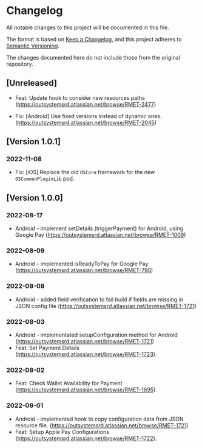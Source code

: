 # Changelog
All notable changes to this project will be documented in this file.

The format is based on [Keep a Changelog](https://keepachangelog.com/en/1.0.0/),
and this project adheres to [Semantic Versioning](https://semver.org/spec/v2.0.0.html).

The changes documented here do not include those from the original repository.

## [Unreleased]
- Feat: Update hook to consider new resources paths (https://outsystemsrd.atlassian.net/browse/RMET-2477)

- Fix: [Android] Use fixed versions instead of dynamic ones. (https://outsystemsrd.atlassian.net/browse/RMET-2045)

## [Version 1.0.1]

### 2022-11-08
- Fix: [iOS] Replace the old `OSCore` framework for the new `OSCommonPluginLib` pod.

## [Version 1.0.0]

### 2022-08-17
- Android - implement setDetails (triggerPayment) for Android, using Google Pay (https://outsystemsrd.atlassian.net/browse/RMET-1009)

### 2022-08-09
- Android - implemented isReadyToPay for Google Pay (https://outsystemsrd.atlassian.net/browse/RMET-790)

### 2022-08-08
- Android - added field verification to fail build if fields are missing in JSON config file (https://outsystemsrd.atlassian.net/browse/RMET-1721)

### 2022-08-03
- Android - implementated setupConfiguration method for Android (https://outsystemsrd.atlassian.net/browse/RMET-1721)
- Feat: Set Payment Details (https://outsystemsrd.atlassian.net/browse/RMET-1723).

### 2022-08-02
- Feat: Check Wallet Availability for Payment (https://outsystemsrd.atlassian.net/browse/RMET-1695).

### 2022-08-01
- Android - implemented hook to copy configuration data from JSON resource file. (https://outsystemsrd.atlassian.net/browse/RMET-1721)
- Feat: Setup Apple Pay Configurations (https://outsystemsrd.atlassian.net/browse/RMET-1722).
